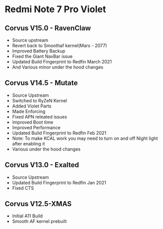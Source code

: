 # Redmi Note 7 Pro Violet

## Corvus V15.0 - RavenClaw
- Source upstream
- Revert back to Smoothaf kernel(Mars - 2077)
- Improved Battery Backup
- Fixed the Giant NavBar issue
- Updated Build Fingerprint to Redfin March 2021
- And Various minor under the hood changes

## Corvus V14.5 - Mutate
- Source Upstream
- Switched to RyZeN Kernel
- Added Violet Parts
- Made Enforcing
- Fixed APN releated issues
- Improved Boot time
- Improved Performance
- Updated Build Fingerprint to Redfin Feb 2021
- Note: To make KCAL work you may need to turn on and off Night light after enabling it
- Various under the hood changes

## Corvus V13.0 - Exalted
- Source Upstream
- Updated Build Fingerprint to Redfin Jan 2021
- Fixed CTS

## Corvus V12.5-XMAS
- Initial A11 Build
- Smooth AF kernel prebuilt
